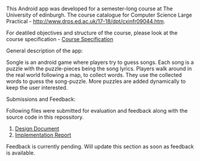 This Android app was developed for a semester-long course at The University of edinburgh. The course catalogue for Computer Science Large Practical - http://www.drps.ed.ac.uk/17-18/dpt/cxinfr09044.htm.

For deatiled objectives and structure of the course, please look at the course specification - [Course Specification](Songle/course-specification.pdf)

General description of the app:

Songle is an android game where players try to guess songs. Each song is a puzzle with the puzzle-pieces being the song lyrics. Players walk around in the real world following a map, to collect words. They use the collected words to guess the song-puzzle. More puzzles are added dynamically to keep the user interested.

Submissions and Feedback:

Following files were submitted for evaluation and feedback along with the source code in this repossitory.
1. [Design Document](Songle/Songle%20-%20Design%20Document.pdf) 
2. [Implementation Report](Songle/Songle%20-%20Implementation%20report.pdf)

Feedback is currently pending. Will update this section as soon as feedback is available.
